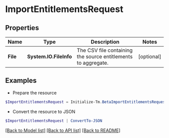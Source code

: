 # ImportEntitlementsRequest
## Properties

Name | Type | Description | Notes
------------ | ------------- | ------------- | -------------
**File** | **System.IO.FileInfo** | The CSV file containing the source entitlements to aggregate. | [optional] 

## Examples

- Prepare the resource
```powershell
$ImportEntitlementsRequest = Initialize-Tm.BetaImportEntitlementsRequest  -File null
```

- Convert the resource to JSON
```powershell
$ImportEntitlementsRequest | ConvertTo-JSON
```

[[Back to Model list]](../README.md#documentation-for-models) [[Back to API list]](../README.md#documentation-for-api-endpoints) [[Back to README]](../README.md)

